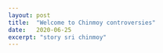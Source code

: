 ```yaml
---
layout: post
title:  "Welcome to Chinmoy controversies"
date:   2020-06-25
excerpt: "story sri chinmoy"
---
```

